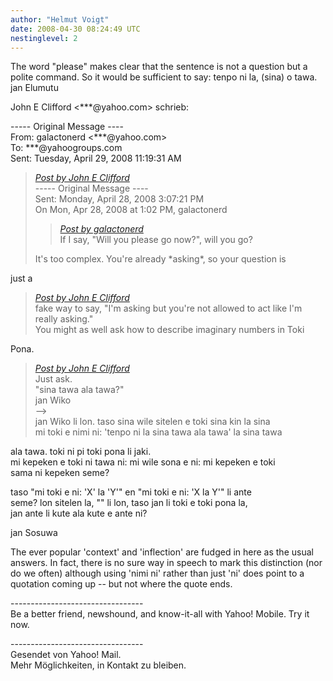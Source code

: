 ```yaml
---
author: "Helmut Voigt"
date: 2008-04-30 08:24:49 UTC
nestinglevel: 2
---
```

The word "please" makes clear that the sentence is not a question but a polite command. So it would be sufficient to say: tenpo ni la, (sina) o tawa.  
jan Elumutu  
  
John E Clifford <\*\*\*@yahoo.com> schrieb:  
  
  
\----- Original Message ----  
From: galactonerd <\*\*\*@yahoo.com>  
To: \*\*\*@yahoogroups.com  
Sent: Tuesday, April 29, 2008 11:19:31 AM  

> [_Post by John E Clifford_](/CikvIa8z/mi-wile-sona-e-ni#post3)  
> \----- Original Message ----  
> Sent: Monday, April 28, 2008 3:07:21 PM  
> On Mon, Apr 28, 2008 at 1:02 PM, galactonerd  
> 
> > [_Post by galactonerd_](/CikvIa8z/mi-wile-sona-e-ni#post1)  
> > If I say, "Will you please go now?", will you go?  
> > 
> 
> It's too complex. You're already \*asking\*, so your question is  
> 

just a  

> [_Post by John E Clifford_](/CikvIa8z/mi-wile-sona-e-ni#post3)  
> fake way to say, "I'm asking but you're not allowed to act like I'm  
> really asking."  
> You might as well ask how to describe imaginary numbers in Toki  
> 

Pona.  

> [_Post by John E Clifford_](/CikvIa8z/mi-wile-sona-e-ni#post3)  
> Just ask.  
> "sina tawa ala tawa?"  
> jan Wiko  
> \-->  
> jan Wiko li lon. taso sina wile sitelen e toki sina kin la sina  
> mi toki e nimi ni: 'tenpo ni la sina tawa ala tawa' la sina tawa  
> 

ala tawa. toki ni pi toki pona li jaki.  
mi kepeken e toki ni tawa ni: mi wile sona e ni: mi kepeken e toki  
sama ni kepeken seme?  
  
taso "mi toki e ni: 'X' la 'Y'" en "mi toki e ni: 'X la Y'" li ante  
seme? lon sitelen la, "" li lon, taso jan li toki e toki pona la,  
jan ante li kute ala kute e ante ni?  
  
jan Sosuwa  
  
  
  
  
The ever popular 'context' and 'inflection' are fudged in here as the usual answers. In fact, there is no sure way in speech to mark this distinction (nor do we often) although using 'nimi ni' rather than just 'ni' does point to a quotation coming up -- but not where the quote ends.  
  
  
  
  
\---------------------------------  
Be a better friend, newshound, and know-it-all with Yahoo! Mobile. Try it now.  
  
  
  
  
\---------------------------------  
Gesendet von Yahoo! Mail.  
Mehr Möglichkeiten, in Kontakt zu bleiben.